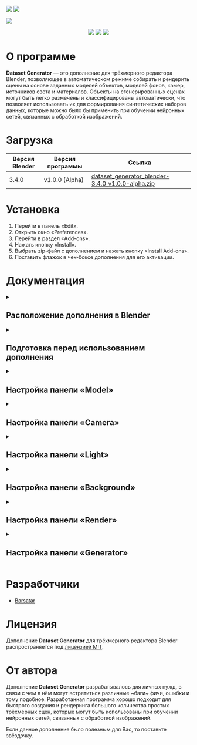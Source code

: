 <p align="left">
 <a href="https://github.com/Barsatar/dataset-generator-blender-addon/blob/main/README.ru.md"><img src="https://img.shields.io/badge/RU-grey"></a>
 <a href="https://github.com/Barsatar/dataset-generator-blender-addon/blob/main/README.md"><img src="https://img.shields.io/badge/EN-grey"></a>
</p>

<picture>
 <img src="https://github.com/Barsatar/Dataset_Generator_Addon_For_Blender/assets/61797005/26a39b03-83f4-46c9-adc3-56568467b942">
</picture>

<p align="center">
 <img src="https://img.shields.io/badge/Blender%20%20-%203.4.0%20-%20%23FF7400%09?logo=blender">
 <img src="https://img.shields.io/badge/Version%20%20-%20v1.0.0%20(Alpha)%20-%20%234479D4">
 <img src="https://img.shields.io/badge/License%20%20-%20MIT%20-%20%2300CC00">
</p>

<h1>О программе</h1>

**Dataset Generator** — это дополнение для трёхмерного редактора Blender, позволяющее в автоматическом режиме собирать и рендерить сцены на основе заданных моделей объектов, моделей фонов, камер, источников света и материалов. Объекты на сгенерированных сценах могут быть легко размечены и классифицированы автоматически, что позволяет использовать их для формирования синтетических наборов данных, которые можно было бы применить при обучении нейронных сетей, связанных с обработкой изображений.

<h1>Загрузка</h1>

| Версия Blender | Версия программы | Ссылка |
| --- | --- | --- |
| 3.4.0 | v1.0.0 (Alpha) | [dataset_generator_blender-3.4.0_v1.0.0-alpha.zip](https://github.com/Barsatar/dataset-generator-blender-addon/releases/download/release/dataset_generator_blender-3.4.0_v1.0.0-alpha.zip)

<h1>Установка</h1>

1) Перейти в панель «Edit».
2) Открыть окно «Preferences».
3) Перейти в раздел «Add-ons».
4) Нажать кнопку «Install».
5) Выбрать zip-файл с дополнением и нажать кнопку «Install Add-ons».
6) Поставить флажок в чек-боксе дополнения для его активации.

<h1>Документация</h1>

<details>
 <summary><h2>Расположение дополнения в Blender</h2></summary>

 > **3D Viewport > UI > Dataset Generator**

 <picture>
  <img src="https://github.com/Barsatar/dataset-generator-blender-addon/assets/61797005/fb047b15-3336-4431-b28b-5ab7db8cf9d9">
 </picture>
</details>

<details>
 <summary><h2>Подготовка перед использованием дополнения</h2></summary>

 <picture>
  <img src="https://github.com/Barsatar/dataset-generator-blender-addon/assets/61797005/fe71c0c7-255d-4c63-8035-27adae9623e4", height=300, align="left">
 </picture>

 Процесс подготовки сцены перед использованием **Dataset Generator** достаточно прост, однако для корректной работы дополнения необходимо выполнить несколько шагов.

 <br clear="left">

 <h3>Шаг 1. Создание коллекций</h3>
 
 + **«Model Collection»** — это коллекция, предназначенная для хранения моделей объектов, которые будут использоваться при генерации сцен.
 + **«Camera Collection»** — это коллекция, предназначенная для хранения камер, которые будут использоваться при рендеринге сгенерированных сцен.
 + **«Light Collection»** — это коллекция, предназначенная для хранения источников света, которые будут использоваться при рендеринге сгенерированных сцен.
 + **«Background Collection»** — это коллекция, предназначенная для хранения моделей объектов, на фоне которых будут распологаться модели объектов из «Model Collection» при генерации сцен.

 <picture>
  <img src="https://github.com/Barsatar/dataset-generator-blender-addon/assets/61797005/c1b2b736-c071-492f-9f7c-354de528d01a">
 </picture>

 <p></p>

 > **Примечание 1**: Названия коллекций могут отличаться от названий, представленных в данной документации.

 <h3>Шаг 2. Подготовка моделей объектов для «Model Collection»</h3>

 «Model Collection» пердназначена для хранения моделей объектов, являющихся целевыми объектами обнаружения, классификации или сегментации нейронными сетями. Это означает, что только для моделей объектов из данной коллекции будут генерироваться маски, необходимые для автоматического определения границ объектов в пределах сгенерированной сцены, а также назначаться классы объектов.

 Перед использованием **Dataset Generator** нужно удостовериться в том, что:

 + Модели объектов имеют тип «MESH».

   <picture>
    <img src="https://github.com/Barsatar/dataset-generator-blender-addon/assets/61797005/8388502d-6977-436e-9da8-a38236a58206">
   </picture>

   <p></p>

   > **Примечание 1**: «Model Collection» может содержать объекты с другими типами, однако они не будут использоваться дополнением при генерации сцен.\
   > **Примечание 2**: Для работы дополнения необходимо, чтобы в «Model Collection» находился хотя бы один объект с типом «MESH».

 + Название объекта модели и название объекта данных о модели совпадают.

   <picture>
    <img src="https://github.com/Barsatar/dataset-generator-blender-addon/assets/61797005/949c31d1-1884-44a9-8e67-67c98c5ec7fb">
   </picture>

 + Модели объектов, состоящих из нескольких частей, объединены в один объект и имеют один объект данных.
 
   <picture>
    <img src="https://github.com/Barsatar/dataset-generator-blender-addon/assets/61797005/b6ab3bb5-1687-4f24-866d-a69fcc61011f" height=150>
   </picture>
 
   <p></p>
   
   > **Примечание 3:** Части составной модели объекта, необъединённые в один объект и не имеющие один объект данных, будут восприниматься дополнением как отдельные модели объектов.
 
 + Исходные точки («Origin point») моделей объектов находятся в требуемых местах.
 
   <picture>
    <img src="https://github.com/Barsatar/dataset-generator-blender-addon/assets/61797005/25370c3f-95df-4e02-9aa3-99556adf73b2" height=150>
   </picture>
 
 <h3>Шаг 3. Подготовка камер для «Camera Collection»</h3>
 
 «Camera Collection» предназначена для хранения камер, при помощи которых будет осуществляться рендеринг создаваемых сцен. Основной задачей, которую нужно выполнить при подготовке, является расстановка камер в необходимые положения в пределах сцены.
 
 Перед использованием **Dataset Generator** нужно удостовериться в том, что:
 
 + Объекты камер имеют тип «CAMERA».
 
   <picture>
    <img src="https://github.com/Barsatar/dataset-generator-blender-addon/assets/61797005/56237f0a-4c19-41f0-9fd1-fd1623206d88">
   </picture>

   <p></p>

   > **Примечание 1**: «Camera Collection» может содержать объекты с другими типами, однако они не будут использоваться дополнением при рендеринге сцен.\
   > **Примечание 2**: Для работы дополнения необходимо, чтобы в «Camera Collection» находился хотя бы один объект с типом «CAMERA».

 + Название объекта камеры и название объекта данных о камере совпадают.
 
   <picture>
    <img src="https://github.com/Barsatar/dataset-generator-blender-addon/assets/61797005/48373a15-bfab-4470-ac1d-29937899a294">
   </picture>
 
 <h3>Шаг 4. Подготовка источников света для «Light Collection»</h3>
 
 «Light Collection» предназначена для хранения источников света, при помощи которых будет осуществляться рендеринг создаваемых сцен. Основной задачей, которую нужно выполнить при подготовке, является расстановка источников света в необходимые положения в пределах сцены.
 
 Перед использованием **Dataset Generator** нужно удостовериться в том, что:

 + Объекты источников света имеют тип «LIGHT».

   <picture>
    <img src="https://github.com/Barsatar/dataset-generator-blender-addon/assets/61797005/bf5a5fc3-cad5-4351-ad4c-643d356e3cd4">
   </picture>

   <p></p>

   > **Примечание 1**: «Light Collection» может содержать объекты с другими типами, однако они не будут использоваться дополнением при рендеринге сцен.\
   > **Примечание 2**: Для работы дополнения необходимо, чтобы в «Light Collection» находился хотя бы один объект с типом «LIGHT».

 + Название объекта источника света и название объекта данных об источнике света совпадают.

   <picture>
    <img src="https://github.com/Barsatar/dataset-generator-blender-addon/assets/61797005/0a9ca4ce-872f-4a53-be70-2174106d7ea4">
   </picture>

 <h3>Шаг 5. Подготовка моделей фоновых объектов для «Background Collection»</h3>

 «Background Collection» предназначена для хранения моделей фоновых объектов, вершины которых используются в качестве точек привязки моделей объектов из «Model Collection» при генерации сцен. Основными задачами, которые нужно выполнить при подготовке, являются рассположение моделей фоновых объектов в необходимых местах в пределах сцены и формирование групп вершин, которые будут использоваться для привязки моделей объектов из «Model Collection».
 
 <picture>
  <img src="https://github.com/Barsatar/dataset-generator-blender-addon/assets/61797005/cef98e9f-31c1-4770-8887-e6a9ce0c473e" height=200 align="left">
 </picture>
 
 <picture>
  <img src="https://github.com/Barsatar/dataset-generator-blender-addon/assets/61797005/a75a26ba-bc08-4151-ab64-14e444ca1107" height=200>
 </picture>
 
 <br clear="left">
 <p></p>
 
 Перед использованием **Dataset Generator** нужно удостовериться в том, что:
 
 + Модели фоновых объектов имеют тип «MESH».
 
   <picture>
    <img src="https://github.com/Barsatar/dataset-generator-blender-addon/assets/61797005/630287f1-a143-4edd-b40e-f904bc8f61ed">
   </picture>
 
   <p></p>
 
   > **Примечание 1**: «Background Collection» может содержать объекты с другими типами, однако они не будут использоваться дополнением при генерации сцен.\
   > **Примечание 2**: Для работы дополнения необходимо, чтобы в «Background Collection» находился хотя бы один объект с типом «MESH».
 
 + Название объекта фоновой модели и название объекта данных о фоновой модели совпадают.
 
   <picture>
    <img src="https://github.com/Barsatar/dataset-generator-blender-addon/assets/61797005/229c362d-ec82-49ed-b372-545d4d1e5eab">
   </picture>
 
 + Для моделей фоновых объектов назначены группы вершин.
 
   <picture>
    <img src="https://github.com/Barsatar/dataset-generator-blender-addon/assets/61797005/f50fb510-687b-4dee-836a-90ed5afabe72">
   </picture>
 
   <p></p>
 
   > **Примечание 3**: Для работы дополнения необходимо, чтобы для каждой модели фонового объекта из «Background Collection» была назначена хотя бы одна группа вершин.
 
 + Модели фоновых объектов, состоящих из нескольких частей, объединены в один объект и имеют один объект данных.

   <p></p>
   
   > **Примечание 4:** Части составной модели фонового объекта, необъединённые в один объект и не имеющие один объект данных, будут восприниматься дополнением как отдельные модели фоновых объектов.
 
 <h3>Шаг 6. Подготовка материалов для моделей</h2>
 
 Материалы для моделей целевых объектов обнаружения и моделей фоновых объектов не требуют особой подготовки. Для удобства назначения материалов моделям рекомендуется называть материалы в соответствии с какой-либо методикой, которая позволяет быстро группировать материалы. Например, **«Тип модели» > «Тип материала» > «Номер материала»**.
 
 <picture>
  <img src="https://github.com/Barsatar/dataset-generator-blender-addon/assets/61797005/29756a81-3c1b-4660-8d31-85e290470bcd">
 </picture>
 
 <p></p>
 
 Также рекомендуется создать отдельный объект, не участвующий в генерации сцен, в котором будут храниться все созданные материалы, так как существует риск потери материалов в процессе работы данного дополнения.
</details>

<details>
 <summary><h2>Настройка панели «Model»</h2></summary>

 <picture>
  <img src="https://github.com/Barsatar/dataset-generator-blender-addon/assets/61797005/fb033625-f356-40ef-a383-33fc29937ab0" height=300>
 </picture>

 ---
 
 + **«Models collection»** — это компонент панели, принимающий на вход коллекцию, содержащую модели объектов.
 + **«Model»** — это компонент панели, принимающий на вход модель объекта с типом «MESH».
 + **«Model class»** — это компонент панели, предназначенный для указания класса модели объекта, который будет присваиваться копиям модели объекта при генерации масок.

   <p></p>
   
   > **Примечание 1**: При пустом значении данного параметра у модели объекта генерация масок для копий модели объекта производиться не будет.\
   > **Примечание 2**: Значение данного параметра может быть одинаковым у нескольких моделей объектов.
 + **«Number of model instances»** — это компонент панели, позволяющий указать количество копий модели объекта, которые будут использоваться при генерации сцен.
   
   <p></p>

   > **Примечание 3**: Минимальное значения данного параметра равно 0. Максимальное значения данного параметра неограниченно. Значение данного параметра по умолчанию равно 1.
 + **«Material key»** — это компонент панели, позволяющий указать ключевое слово, содержащееся в названии материалов, из которых будет выбираться материал для копий модели объекта при генерации каждой сцены.

   <picture>
    <img src="https://github.com/Barsatar/dataset-generator-blender-addon/assets/61797005/ed989e90-39a7-4570-bb8e-bd62060fe67b">
   </picture>

   Пример использования данного параметра:\
   — При «Material key» равном «background_tiles_1» список доступных к использованию при генерации сцен материалов будет состоять из материалов: «background_tiles_1».\
   — При «Material key» равном «background_tiles» список доступных к использованию при генерации сцен материалов будет состоять из материалов: «background_tiles_1», «background_tiles_2», «background_tiles_3».\
   — При «Material key» равном «background» список доступных к использованию при генерации сцен материалов будет состоять из материалов: «background_beton_1», «background_covrolin_1», «background_ground_1», «background_linolium_1», «background_tiles_1», «background_tiles_2», «background_tiles_3», «background_wood_1», «background_wood_2».

   <p></p>

  > **Примечание 4**: При пустом значении данного параметра материал для копий модели объекта будет выбираться случайным образом из всех существующих в сцене материалов.
+ **«Material mode»** — это компонент панели, позволяющий указать режим выбора материалов для копий модели объекта. Режим **«Random material»** выбирает случайный материал для каждой копии модели объекта, а режим **«Same material»** выбирает случайный материал для всех копий модели объекта.

  <p></p>

  > **Примечание 5**: Значение данного параметра по умолчанию «Same material».
+ **«Scene material mode»** – это компонент панели, позволяющий указать режим выбора материала, при котором для всех копий всех моделей объектов, используемых при генерации сцены, выбирается один случайный материал.

  <p></p>

  > **Примечание 6**: Данный компонент панели доступен только при совпадении значения компонента «Material key» у всех моделей объектов.
</details>

<details>
 <summary><h2>Настройка панели «Camera»</h2></summary>
 
 <picture>
  <img src="https://github.com/Barsatar/dataset-generator-blender-addon/assets/61797005/91c6ce37-9eea-4191-afca-c0f320f34420" height=300>
 </picture>

 ---
 
 + **«Cameras collection»** — это компонент панели, принимающий на вход коллекцию, содержащую объекты камер, при помощи которых будет осуществляться рендеринг генерируемых сцен.
 + **«Camera mode»** — это компонент панели, позволяющий указать режим выбора камер, которые будут использоваться для рендеринга сгенерированной сцены. Режим **«Render with all cameras»** осуществляет последовательный рендеринг сгенерированной сцены со всех камер, а режим **«Render with random camera»** производит рендеринг сгенерированной сцены с использованием только одной случайно выбранной камеры.

   <p></p>

   > **Примечание 1**: Значение данного параметра по умолчанию «Render with all cameras».
</details>

<details>
 <summary><h2>Настройка панели «Light»</h2></summary>
 
 <picture>
  <img src="https://github.com/Barsatar/dataset-generator-blender-addon/assets/61797005/314adf25-4140-4fb9-80b9-d3f23586e1f0" height=300>
 </picture>

 ---
 
 + **«Lights collection»** — это компонент панели, принимающий на вход коллекцию, содержащую объекты источников света, при помощи которых будет осуществляться рендеринг генерируемых сцен.
 + **«Light mode»** — это компонент панели, позволяющий указать режим выбора источников света, которые будут использоваться для рендеринга сгенерированной сцены. Режим **«Render with all lights»** осуществляет рендеринг сгенерированной сцены с одновременным использованием всех источников света, а режим **«Render with random light»** производит рендеринг сгенерированной сцены с использованием только одного случайно выбранного источника света.

   <p></p>

   > **Примечание 1**: Значение данного параметра по умолчанию «Render with all lights».
</details>

<details>
 <summary><h2>Настройка панели «Background»</h2></summary>
 
 <picture>
  <img src="https://github.com/Barsatar/dataset-generator-blender-addon/assets/61797005/92be8407-e84c-4eb6-849d-199ae249ba82" height=300>
 </picture>

 <p></p>

 > **Примечание 1**: В процессе генерации каждой сцены модель фонового объекта выбирается случайном образом из моделей, расположенных в соответсвующей коллекции.

 ---

 + **«Backgrounds collection»** — это компонент панели, принимающий на вход коллекцию, содержащую модели фоновых объектов.
 + **«Background»** — это компонент панели, принимающий на вход модель фонового объекта с типом «MESH».
 + **«Vertex Group»** — это компонент панели, принимающий на вход группу вершин, принадлежащую выбранной модели фонового объекта.
 + **«Material key»** — это компонент панели, позволяющий указать ключевое слово, содержащееся в названии материалов, из которых будет выбираться материал для модели фонового объекта при генерации каждой сцены.

   <p></p>

   > **Примечание 2**: При пустом значении данного параметра материал для модели фонового объекта будет выбираться случайным образом из всех существующих в сцене материалов.\
   > **Примечание 3**: Логика работы с данным компонентом аналогична логике работы с компонентом «Material key» из панели «Model».
</details>

<details>
 <summary><h2>Настройка панели «Render»</h2></summary>
 
 <picture>
  <img src="https://github.com/Barsatar/dataset-generator-blender-addon/assets/61797005/a93844f6-7ef1-4032-be45-1ba07bb8f836" height=300>
 </picture>

 ---

 + **«Render engine»** — это компонент панели, позволяющий выбрать технологию визуализации, при помощи которой будет осуществляться рендеринг сгенерированных сцен. На выбор предлагается два «движка» — **«Cycles»** и **«Eevee»**.

   <p></p>

   > **Примечание 1**: Значение данного параметра по умолчанию «Cycles».
 + **«Device»** — это компонент панели, позволяющий выбрать вычислительное устройство, при помощи которого будет осуществляться рендеринг сгенерированных сцен. На выбор предлагается два вычислительных устройства — **«GPU»** и **«CPU»**.
    
   <p></p>

   > **Примечание 2**: Значение данного параметра по умолчанию «GPU».\
   > **Примечание 3**: Данный компонент панели доступен только для технологии визуализации «Cycles».
 + **«Samples»** — это компонент панели, позволяющий указать количество «сэмплов» («Samples»), которые будут использоваться в процессе рендеринга сцен. 

   <p></p>

   > **Примечание 4**: Минимальное значения данного параметра равно 0. Максимальное значения данного параметра неограниченно. Значение данного параметра по умолчанию равно 50.\
   > **Примечание 5**: Данный компонент панели доступен только для технологии визуализации «Cycles».
+ **«Resolution»** — это компоненты панели, позволяющие указать значения разрешения по горизонтали (левый компонент) и вертикали (правый компонент), которое будет использоваться при рендеринге сцен.

   <p></p>

   > **Примечание 6**: Значения данных параметров измеряются в пикселях («px»).\
   > **Примечание 7**: Минимальные значения данных параметров равно 0 px. Максимальные значения данных параметров неограниченно. Значения данных параметра по умолчанию равно 800 px и 600 px для горизонтального и вертикального компонентов соответственно.
+ **«Transparent»** — это компонент панели, позволяющий выбрать состояние режима рендеринга заднего фона Blender. В активном состоянии задний фон Blender будет прозрачным.

  <p></p>

  > **Примечание 8**: По умолчанию данный компонент является неактивным.

+ **«Mask render»** — это компонент панели, позволяющий выбрать состояние режима рендеринга масок копий моделей объектов, используемых при генерации сцен. В активном состоянии рендеринг масок копий моделей объектов осуществляется.

  <picture>
   <img src="https://github.com/Barsatar/dataset-generator-blender-addon/assets/61797005/e9abbd97-83b5-4b0c-922f-9d3c23ff38c3" width=1000>
  </picture>

  При активном режиме рендеринга масок помимо визуализации основной сцены осуществляется визуализация масок всех копий моделей объектов, которые были задействованы при генерации сцены. Получаемые маски можно разделить на два типа — маски с изображением объекта (копия модели объекта, для которой производился рендеринг маски, попала в область видимости камеры) и «тёмные маски» (копия модели объекта, для которой производился рендеринг маски, не попала в область видимости камеры).

  Логика формирования названия для изображения сцены:\
  **«DGImage__»** — это обозначение того, что изображение является рендером сцены.\
  **«4__»** — это обозначение номера созданного изображения.

  Логика формирования названия для маски копии модели объекта:\
  **«DGMask__»** — это обозначение того, что изображение является рендером маски копии модели объекта.\
  **«4__»** — это обозначение номера созданного изображения, к которому относится данная маска.\
  **«DGObject__Cube_1.001__»** — это обозначение названия копии модели объекта, к которой относится данная маска.\
  **«DGClass__cube__»** — это обозначение класса исходной модели объекта, к копии которой относится данная маска.

  > **Примечание 9**: По умолчанию данный компонент является активным.\
  > **Примечание 10**: Задний фон масок является прозрачным.\
  > **Примечание 11**: При использовании технологии визуализации «Cycles» рендеринг масок осуществляется с значением параметра «Samples» равным 0.\
  > **Примечание 12**: Получаемые в результате рендеринга изображения сцены и масок имеют формат «PNG».\
  > **Примечание 13**: Для разделения элементов названия изображений используется двойное нижнее подчёркивание «__».

  ---
  
  > **Примечание от автора**: Возможно позже здесь появится ссылка на программное обеспечение для автоматической разметки и маркировки изображений, представленных в таком виде.

 + **«Save path»** — это компонент панели, позволяющий указать место, в котором будут находиться изображения, полученные в результате работы дополнения **Dataset Generator**. Путь можно указать как вручную, так и при помощи проводника. В указанном месте будет создана папка с названием «dataset_generator», в которой будут находиться папки с созданными изображениями сцен и масок.

   <p></p>

   > **Примечание 14**: По умолчанию значения данного компонента является пустым.
</details>

<details>
 <summary><h2>Настройка панели «Generator»</h2></summary>
 
 <picture>
  <img src="https://github.com/Barsatar/dataset-generator-blender-addon/assets/61797005/5c773bb5-68b1-4293-baa3-33ecf1f7368f" height=300>
 </picture>

 ---

 + **«Scene count»** — это компонент панели, позволяющий указать количество сцен, которые должно сгенерировать дополнение.
   
   <p></p>

   > **Примечание 1**: Минимальное значения данного параметра равно 0. Максимальное значения данного параметра неограниченно. Значение данного параметра по умолчанию равно 0.\
   > **Примечание 2**: Итоговое количество получаемых в результате работы дополнения изображений зависит от выбранного режима компонента «Camera mode» из панели «Camera», количества используемых камер и количества генерируемых сцен. Так, например, при значении режима «Camera mode» равном «Render with all cameras», количестве используемых камер равном 5 и значении компонента «Scene count» равном 10 будет сгенерировано 10 сцен и визуализировано 50 изображений.

+ **«Start index»** — это компонент панели, позволяющий указать индекс, с которого начнётся нумерация названий визуализируемых изображений.

   <p></p>

   > **Примечание 3**: Минимальное значения данного параметра равно 0. Максимальное значения данного параметра неограниченно. Значение данного параметра по умолчанию равно 0.
+ **«Collision»** — это компонент панели, позволяющий выбрать состояние режима отслеживания столкновений в процессе расстановки копий моделей объектов на модели фонового объекта во время генерации сцены. В активном состоянии отслеживание столкновений осуществляется.

  <picture>
   <img src="https://github.com/Barsatar/dataset-generator-blender-addon/assets/61797005/089b5e3a-9806-4b10-b52b-96fa6bdabd27" height=150>
  </picture>

  Механизм отслеживания столкновений основан на использовании граничных рамок объектов («Bound box»), которые можно представить в виде куба. Использование такого упрощенного представления границ объекта не позволяет отслеживать столкновения копий моделей объектов, имеющих сложные формы, с высокой точностью, поэтому возможно нерациональное использование пространства на модели фонового объекта при активном состоянии режима «Collision».

  <p></p>

  > **Примечание 4**: По умолчанию данный компонент является активным.\
  > **Примечание 5**: В ситуациях, когда копию модели объекта невозможно разместить на модели фонового объекта без столкновения с уже размещёнными копиями моделей объектов, такая копия не участвует в генерации сцены.\
  > **Примечание 6**: Выбор копии модели для размещения на модели фонового объекта осуществляется не случайным образом, поэтому возможны ситуации, когда на сгенерированной сцене будут присутствовать копии не всех исходных моделей объектов. Это связано с тем, что для копий некоторых моделей объектов не хватило места для корректного размещения на модели фонового объекта.

+ **«Start»**  — это компонент панели, предназначенный для запуска процесса генерации и рендеринга сцен.

  Данный компонент становится доступным к взаимодействию при выполнении следующих условий:\
  — Компонент «Models Collection» из панели «Model» не пуст.\
  — Указанная в компоненте «Models Collection» из панели «Model» коллекция содержит хотя бы один объект с типом «MESH».\
  — Компонент «Cameras Collection» из панели «Camera» не пуст.\
  — Указанная в компоненте «Cameras Collection» из панели «Camera» коллекция содержит хотя бы один объект с типом «CAMERA».\
  — Компонент «Lights Collection» из панели «Light» не пуст.\
  — Указанная в компоненте «Lights Collection» из панели «Light» коллекция содержит хотя бы один объект с типом «LIGHT».\
  — Компонент «Backgrounds Collection» из панели «Background» не пуст.\
  — Указанная в компоненте «Backgrounds Collection» из панели «Background» коллекция содержит хотя бы один объект с типом «MESH».\
  — Каждый объект с типом «MESH» из коллекции, указанной в компоненте «Backgrounds Collection» из панели «Background», имеет хотя бы одну группу вершин, которая была передана в соответствующий компонент «Vertex group» из панели «Background».

  <p></p>
  
  > **Примечание 7**: Во время работы дополнения графический интерфейс Blender зависает.
</details>

<h1>Разработчики</h1>

+ [Barsatar](https://github.com/Barsatar)

<h1>Лицензия</h1>

Дополнение **Dataset Generator** для трёхмерного редактора Blender распространяется под [лицензией MIT](https://github.com/Barsatar/dataset-generator-blender-addon/blob/main/LICENSE.ru.md).

<h1>От автора</h1>

Дополнение **Dataset Generator** разрабатывалось для личных нужд, в связи с чем в нём могут встретиться различные ~баги~ фичи, ошибки и тому подобное. Разработанная программа хорошо подходит для быстрого создания и рендеринга большого количества простых трёхмерных сцен, которые могут быть использованы при обучении нейронных сетей, связанных с обработкой изображений.

Если данное дополнение было полезным для Вас, то поставьте звёздочку.

